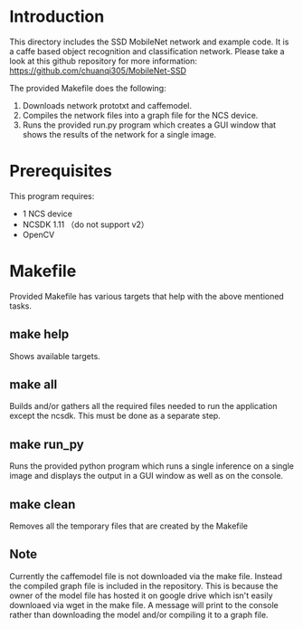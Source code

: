 # Introduction
This directory includes the SSD MobileNet network and example code.  It is a caffe based object recognition and classification network.  Please take a look at this github repository for more information: https://github.com/chuanqi305/MobileNet-SSD 

The provided Makefile does the following:
1. Downloads network prototxt and caffemodel.
2. Compiles the network files into a graph file for the NCS device.
3. Runs the provided run.py program which creates a GUI window that shows the results of the network for a single image. 

# Prerequisites
This program requires:
- 1 NCS device
- NCSDK 1.11 （do not support v2）
- OpenCV


# Makefile
Provided Makefile has various targets that help with the above mentioned tasks.

## make help
Shows available targets.

## make all
Builds and/or gathers all the required files needed to run the application except the ncsdk.  This must be done as a separate step.

## make run_py
Runs the provided python program which runs a single inference on a single image and displays the output in a GUI window as well as on the console.

## make clean
Removes all the temporary files that are created by the Makefile

## Note
Currently the caffemodel file is not downloaded via the make file.  Instead the compiled graph file is included in the repository.  This is because the owner of the model file has hosted it on google drive which isn't easily downloaed via wget in the make file.  A message will print to the console rather than downloading the model and/or compiling it to a graph file.

